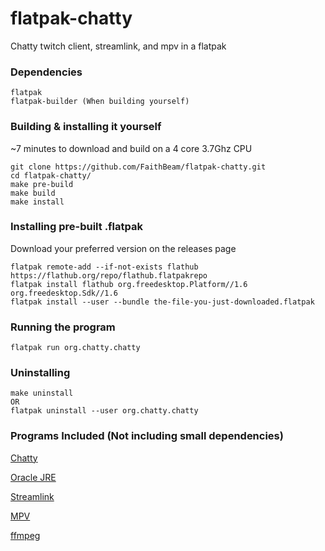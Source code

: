 # flatpak-chatty
Chatty twitch client, streamlink, and mpv in a flatpak

### Dependencies
~~~~
flatpak
flatpak-builder (When building yourself)
~~~~

### Building & installing it yourself
~7 minutes to download and build on a 4 core 3.7Ghz CPU
~~~~
git clone https://github.com/FaithBeam/flatpak-chatty.git
cd flatpak-chatty/
make pre-build
make build
make install
~~~~

### Installing pre-built .flatpak
Download your preferred version on the releases page
~~~~
flatpak remote-add --if-not-exists flathub https://flathub.org/repo/flathub.flatpakrepo
flatpak install flathub org.freedesktop.Platform//1.6 org.freedesktop.Sdk//1.6
flatpak install --user --bundle the-file-you-just-downloaded.flatpak
~~~~

### Running the program
~~~~
flatpak run org.chatty.chatty
~~~~

### Uninstalling
~~~~
make uninstall
OR
flatpak uninstall --user org.chatty.chatty
~~~~

### Programs Included (Not including small dependencies)
[Chatty](http://chatty.github.io/)

[Oracle JRE](http://www.oracle.com/technetwork/java/javase/downloads/index.html)

[Streamlink](https://streamlink.github.io/)

[MPV](https://mpv.io/)

[ffmpeg](https://ffmpeg.org/)
